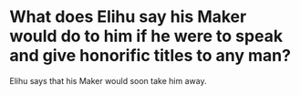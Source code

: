 # What does Elihu say his Maker would do to him if he were to speak and give honorific titles to any man?

Elihu says that his Maker would soon take him away.
